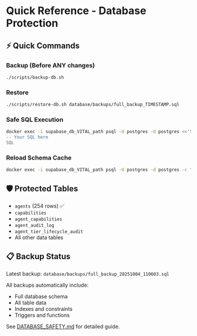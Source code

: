 # Quick Reference - Database Protection

## ⚡ Quick Commands

### Backup (Before ANY changes)
```bash
./scripts/backup-db.sh
```

### Restore
```bash
./scripts/restore-db.sh database/backups/full_backup_TIMESTAMP.sql
```

### Safe SQL Execution
```bash
docker exec -i supabase_db_VITAL_path psql -U postgres -d postgres <<'SQL'
-- Your SQL here
SQL
```

### Reload Schema Cache
```bash
docker exec -i supabase_db_VITAL_path psql -U postgres -d postgres -c "NOTIFY pgrst, 'reload schema';"
```

## 🛡️ Protected Tables
- `agents` (254 rows) ✅
- `capabilities`
- `agent_capabilities`
- `agent_audit_log`
- `agent_tier_lifecycle_audit`
- All other data tables

## 📋 Backup Status
Latest backup: `database/backups/full_backup_20251004_110603.sql`

All backups automatically include:
- Full database schema
- All table data
- Indexes and constraints
- Triggers and functions

See [DATABASE_SAFETY.md](DATABASE_SAFETY.md) for detailed guide.
